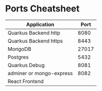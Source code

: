 # Ports Cheatsheet

| Application              | Port  |
| ------------------------ | ----- |
| Quarkus Backend http     | 8080  |
| Quarkus Backend https    | 8443  |
| MongoDB                  | 27017 |
| Postgres                 | 5432  |
| Quarkus Debug            | 8081  |
| adminer or mongo-express | 8082  |
| React Frontend           |       |
